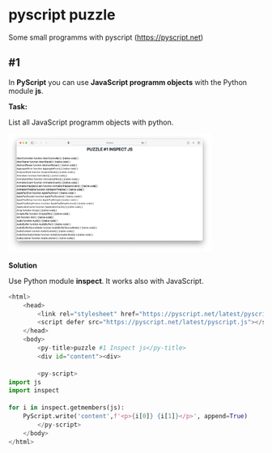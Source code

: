 # pyscript puzzle

Some small programms with pyscript (https://pyscript.net)

## #1

In **PyScript** you can use **JavaScript programm objects** with the Python module **js**.

**Task:**

List all JavaScript programm objects with python.

<img src="img/puzzle1.png" width="400" align="left"><br><br><br><br><br><br><br><br><br><br><br><br><br><br>

**Solution**

Use Python module **inspect**. It works also with JavaScript.


```python
<html>
    <head>
        <link rel="stylesheet" href="https://pyscript.net/latest/pyscript.css" />
        <script defer src="https://pyscript.net/latest/pyscript.js"></script>
    </head>
    <body>
        <py-title>puzzle #1 Inspect js</py-title>
        <div id="content"><div>

        <py-script>     
import js
import inspect

for i in inspect.getmembers(js):
    PyScript.write('content',f'<p>{i[0]} {i[1]}</p>', append=True)
        </py-script>
    </body>
</html>
```

